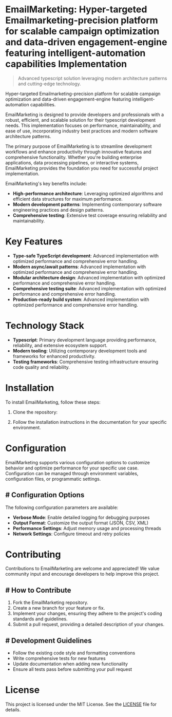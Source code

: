 <!-- fallback_EmailMarketing_20250810080749_70776 -->

# EmailMarketing: Hyper-targeted Emailmarketing-precision platform for scalable campaign optimization and data-driven engagement-engine featuring intelligent-automation capabilities Implementation
> Advanced typescript solution leveraging modern architecture patterns and cutting-edge technology.

Hyper-targeted Emailmarketing-precision platform for scalable campaign optimization and data-driven engagement-engine featuring intelligent-automation capabilities.

EmailMarketing is designed to provide developers and professionals with a robust, efficient, and scalable solution for their typescript development needs. This implementation focuses on performance, maintainability, and ease of use, incorporating industry best practices and modern software architecture patterns.

The primary purpose of EmailMarketing is to streamline development workflows and enhance productivity through innovative features and comprehensive functionality. Whether you're building enterprise applications, data processing pipelines, or interactive systems, EmailMarketing provides the foundation you need for successful project implementation.

EmailMarketing's key benefits include:

* **High-performance architecture**: Leveraging optimized algorithms and efficient data structures for maximum performance.
* **Modern development patterns**: Implementing contemporary software engineering practices and design patterns.
* **Comprehensive testing**: Extensive test coverage ensuring reliability and maintainability.

# Key Features

* **Type-safe TypeScript development**: Advanced implementation with optimized performance and comprehensive error handling.
* **Modern async/await patterns**: Advanced implementation with optimized performance and comprehensive error handling.
* **Modular architecture design**: Advanced implementation with optimized performance and comprehensive error handling.
* **Comprehensive testing suite**: Advanced implementation with optimized performance and comprehensive error handling.
* **Production-ready build system**: Advanced implementation with optimized performance and comprehensive error handling.

# Technology Stack

* **Typescript**: Primary development language providing performance, reliability, and extensive ecosystem support.
* **Modern tooling**: Utilizing contemporary development tools and frameworks for enhanced productivity.
* **Testing frameworks**: Comprehensive testing infrastructure ensuring code quality and reliability.

# Installation

To install EmailMarketing, follow these steps:

1. Clone the repository:


2. Follow the installation instructions in the documentation for your specific environment.

# Configuration

EmailMarketing supports various configuration options to customize behavior and optimize performance for your specific use case. Configuration can be managed through environment variables, configuration files, or programmatic settings.

## # Configuration Options

The following configuration parameters are available:

* **Verbose Mode**: Enable detailed logging for debugging purposes
* **Output Format**: Customize the output format (JSON, CSV, XML)
* **Performance Settings**: Adjust memory usage and processing threads
* **Network Settings**: Configure timeout and retry policies

# Contributing

Contributions to EmailMarketing are welcome and appreciated! We value community input and encourage developers to help improve this project.

## # How to Contribute

1. Fork the EmailMarketing repository.
2. Create a new branch for your feature or fix.
3. Implement your changes, ensuring they adhere to the project's coding standards and guidelines.
4. Submit a pull request, providing a detailed description of your changes.

## # Development Guidelines

* Follow the existing code style and formatting conventions
* Write comprehensive tests for new features
* Update documentation when adding new functionality
* Ensure all tests pass before submitting your pull request

# License

This project is licensed under the MIT License. See the [LICENSE](https://github.com/laurindoisaac/EmailMarketing/blob/main/LICENSE) file for details.
